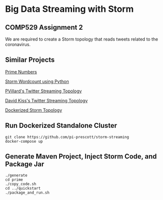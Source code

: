 # Big Data Streaming with Storm 

## COMP529 Assignment 2

We are required to create a Storm topology that reads tweets related to the coronavirus.


## Similar Projects

[Prime Numbers](https://computerscience360.wordpress.com/2016/03/28/creating-a-project-in-apache-storm-crunching-prime-numbers/)

[Storm Wordcount using Python](https://github.com/Azure-Samples/hdinsight-python-storm-wordcount)

[PVillard's Twitter Streaming Topology](https://github.com/pvillard31/storm-twitter)

[David Kiss's Twitter Streaming Topology](https://github.com/davidkiss/storm-twitter-word-count)

[Dockerized Storm Topology](https://medium.com/free-code-camp/apache-storm-is-awesome-this-is-why-you-should-be-using-it-d7c37519a427)

## Run Dockerized Standalone Cluster

```
git clone https://github.com/pi-prescott/storm-streaming
docker-compose up
```

## Generate Maven Project, Inject Storm Code, and Package Jar

```
./generate
cd prime
./copy_code.sh
cd ../quickstart
./package_and_run.sh
```




